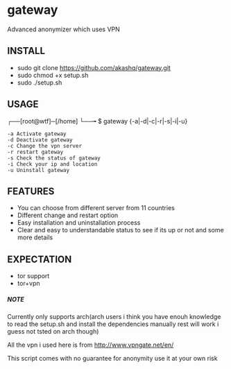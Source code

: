 # gateway
Advanced anonymizer which uses VPN  





## INSTALL

- sudo git clone https://github.com/akashq/gateway.git
- sudo chmod +x setup.sh
- sudo ./setup.sh

## USAGE

┌──[root@wtf]─[/home]
└──╼ $ gateway {-a|-d|-c|-r|-s|-i|-u}

	-a Activate gateway	
	-d Deactivate gateway
	-c Change the vpn server
	-r restart gateway
	-s Check the status of gateway
	-i Check your ip and location
	-u Uninstall gateway

## FEATURES

- You can choose from different server from 11 countries
- Different change and restart option
- Easy installation and uninstallation process
- Clear and easy to understandable status to see if its up or not and some more details

## EXPECTATION

- tor support
- tor+vpn



##### NOTE
Currently only supports arch(arch users i think you have enouh knowledge to read the setup.sh and install the dependencies manually rest will work i guess not tsted on arch though)

All the vpn i used here is from http://www.vpngate.net/en/

This script comes with no guarantee for anonymity use it at your own risk
